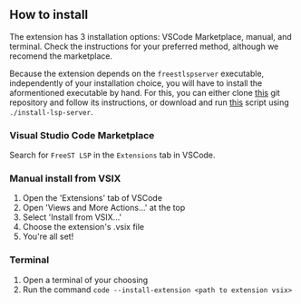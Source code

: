 ## How to install
The extension has 3 installation options: VSCode Marketplace, manual, and terminal. 
Check the instructions for your preferred method, although we recomend the marketplace.
	
Because the extension depends on the `freestlspserver` executable, independently of your 
installation choice, you will have to install the aformentioned executable by hand.
For this, you can either clone [this](https://github.com/freest-lang/freest-lsp-server) git repository
and follow its instructions, or download and run 
[this](https://github.com/freest-lang/freest-lsp-server/blob/main/install-lsp-server.md) script
using `./install-lsp-server`.

### Visual Studio Code Marketplace
Search for `FreeST LSP` in the `Extensions` tab in VSCode.

### Manual install from VSIX

1. Open the 'Extensions' tab of VSCode
2. Open 'Views and More Actions...' at the top
3. Select 'Install from VSIX...'
4. Choose the extension's .vsix file
5. You're all set!

### Terminal

1. Open a terminal of your choosing
2. Run the command `code --install-extension <path to extension vsix>`